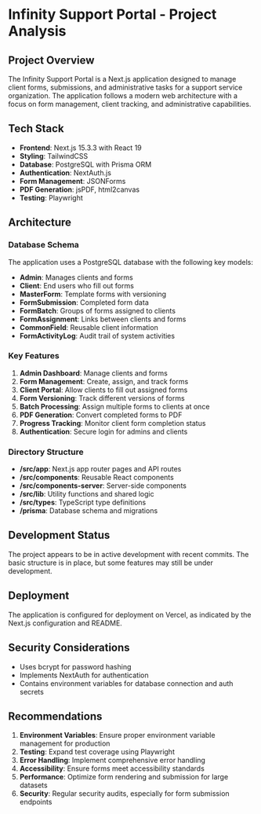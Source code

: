 # Infinity Support Portal - Project Analysis

## Project Overview
The Infinity Support Portal is a Next.js application designed to manage client forms, submissions, and administrative tasks for a support service organization. The application follows a modern web architecture with a focus on form management, client tracking, and administrative capabilities.

## Tech Stack
- **Frontend**: Next.js 15.3.3 with React 19
- **Styling**: TailwindCSS
- **Database**: PostgreSQL with Prisma ORM
- **Authentication**: NextAuth.js
- **Form Management**: JSONForms
- **PDF Generation**: jsPDF, html2canvas
- **Testing**: Playwright

## Architecture

### Database Schema
The application uses a PostgreSQL database with the following key models:
- **Admin**: Manages clients and forms
- **Client**: End users who fill out forms
- **MasterForm**: Template forms with versioning
- **FormSubmission**: Completed form data
- **FormBatch**: Groups of forms assigned to clients
- **FormAssignment**: Links between clients and forms
- **CommonField**: Reusable client information
- **FormActivityLog**: Audit trail of system activities

### Key Features
1. **Admin Dashboard**: Manage clients and forms
2. **Form Management**: Create, assign, and track forms
3. **Client Portal**: Allow clients to fill out assigned forms
4. **Form Versioning**: Track different versions of forms
5. **Batch Processing**: Assign multiple forms to clients at once
6. **PDF Generation**: Convert completed forms to PDF
7. **Progress Tracking**: Monitor client form completion status
8. **Authentication**: Secure login for admins and clients

### Directory Structure
- **/src/app**: Next.js app router pages and API routes
- **/src/components**: Reusable React components
- **/src/components-server**: Server-side components
- **/src/lib**: Utility functions and shared logic
- **/src/types**: TypeScript type definitions
- **/prisma**: Database schema and migrations

## Development Status
The project appears to be in active development with recent commits. The basic structure is in place, but some features may still be under development.

## Deployment
The application is configured for deployment on Vercel, as indicated by the Next.js configuration and README.

## Security Considerations
- Uses bcrypt for password hashing
- Implements NextAuth for authentication
- Contains environment variables for database connection and auth secrets

## Recommendations
1. **Environment Variables**: Ensure proper environment variable management for production
2. **Testing**: Expand test coverage using Playwright
3. **Error Handling**: Implement comprehensive error handling
4. **Accessibility**: Ensure forms meet accessibility standards
5. **Performance**: Optimize form rendering and submission for large datasets
6. **Security**: Regular security audits, especially for form submission endpoints
